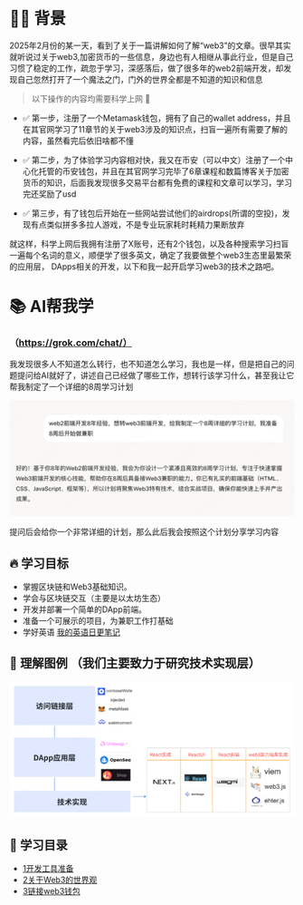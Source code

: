 # 🏄‍♂️ 背景
2025年2月份的某一天，看到了关于一篇讲解如何了解“web3”的文章。很早其实就听说过关于web3,加密货币的一些信息，身边也有人相继从事此行业，但是自己习惯了稳定的工作，疏忽于学习，深感落后，做了很多年的web2前端开发，却发现自己忽然打开了一个魔法之门，门外的世界全都是不知道的知识和信息

> 以下操作的内容均需要科学上网 🚀

- ✅ 第一步，注册了一个Metamask钱包，拥有了自己的wallet address，并且在其官网学习了11章节的关于web3涉及的知识点，扫盲一遍所有需要了解的内容，虽然看完后依旧啥都不懂

- ✅ 第二步，为了体验学习内容相对快，我又在币安（可以中文）注册了一个中心化托管的币安钱包，并且在其官网学习完毕了6章课程和数篇博客关于加密货币的知识，后面我发现很多交易平台都有免费的课程和文章可以学习，学习完还奖励了usd

- ✅ 第三步，有了钱包后开始在一些网站尝试他们的airdrops(所谓的空投)，发现有点类似拼多多拉人游戏，不是专业玩家耗时耗精力果断放弃

就这样，科学上网后我拥有注册了X账号，还有2个钱包，以及各种搜索学习扫盲一遍每个名词的意义，顺便学了很多英文，确定了我要做整个web3生态里最繁荣的应用层， DApps相关的开发，以下和我一起开启学习web3的技术之路吧。

# 📚 AI帮我学
### （https://grok.com/chat/）

我发现很多人不知道怎么转行，也不知道怎么学习，我也是一样，但是把自己的问题提问给AI就好了，讲述自己已经做了哪些工作，想转行该学习什么，甚至我让它帮我制定了一个详细的8周学习计划

![提问grok](./assets/ai.png)

提问后会给你一个非常详细的计划，那么此后我会按照这个计划分享学习内容

## 🔥 学习目标
- 掌握区块链和Web3基础知识。
- 学会与区块链交互（主要是以太坊生态）
- 开发并部署一个简单的DApp前端。
- 准备一个可展示的项目，为兼职工作打基础
- 学好英语 [我的英语日更笔记](./english/daily.md)

## 📒 理解图例 （我们主要致力于研究技术实现层）
![架构图](./assets/web3.png)

## 📕 学习目录
- [1开发工具准备](./docs/01tools.md)
- [2关于Web3的世界观](./docs/02views.md)
- [3链接web3钱包](./docs/03wallet.md)

